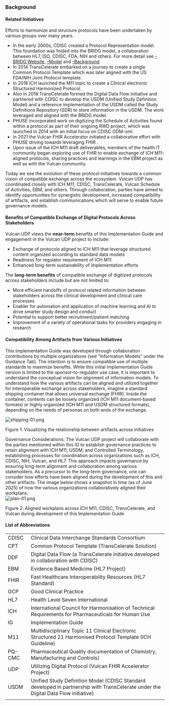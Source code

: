 ### Background

#### Related Initiatives

Efforts to harmonize and structure protocols have been undertaken by various groups over many years.

- In the early 2000s, CDISC created a Protocol Representation model. This foundation was folded into the BRIDG model, a collaboration between HL7, ISO, CDISC, FDA, NIH and others. For more detail see [-BRIDG Website](https://bridgmodel.nci.nih.gov/),  [-Model](https://bridgmodel.nci.nih.gov/model-subset) and [-Background](https://bridgmodel.nci.nih.gov/about-bridg/background)
- In 2014 TransCelerate embarked on a journey to create a single Common Protocol Template which was later aligned with the US FDA/NIH Joint Protocol template.
- In 2018 ICH launched the M11 topic to create a Clinical electronic Structured Harmonized Protocol.
- Also in 2018 TransCelerate formed the Digital Data Flow initiative and partnered with CDISC to develop the USDM (Unified Study Definition Model) and a reference implementation of the USDM called the Study Definitions Repository (SDR) to store information in the USDM. The work leveraged and aligned with the BRIDG model.
- PHUSE incorporated work on digitizing the Schedule of Activities found within a protocol as part of their ongoing RWD project, which was launched in 2014 with an initial focus on CDISC ODM-xml. 
- In 2021 the Vulcan FHIR Accelerator initiated a collaborative effort with PHUSE driving towards leveraging FHIR .
- Upon issue of the ICH M11 draft deliverables, members of the health IT community began exploring use of FHIR to enable exchange of ICH M11-aligned protocols, sharing practices and learnings in the EBM project as well as with the Vulcan community.

Today we see the evolution of these protocol initiatives towards a common vision of compatible exchange across the ecosystem. Vulcan UDP has coordinated closely with ICH M11, CDISC, TransCelerate, Vulcan Schedule of Activities, EBM, and others. Through collaboration, parties have aimed to identify opportunities for synergistic development, increased compatibility of artifacts, and establish communications which will serve to enable future governance models.

#### Benefits of Compatible Exchange of Digital Protocols Across Stakeholders

Vulcan UDP views the **near-term** benefits of this Implementation Guide and engagement in the Vulcan UDP project to include:

- Exchange of protocols aligned to ICH M11 that leverage structured content organized according to standard data models
- Readiness for regulator requirement of ICH M11
- Enhanced long-term sustainability of implementation efforts

The **long-term benefits** of compatible exchange of digitized protocols across stakeholders include but are not limited to:

- More efficient handoffs of protocol related information between stakeholders across the clinical development and clinical care processes
- Enabler for automation and application of machine learning and AI to drive smarter study design and conduct
- Potential to support better recruitment/patient matching
- Improvement of a variety of operational tasks for providers engaging in research

#### Compatibility Among Artifacts from Various Initiatives

This Implementation Guide was developed through collaboration contributions by multiple organizations (see “Information Models” under the Guidance Tab). The intention is to ensure compatible use of multiple standards to maximize benefits. While this initial Implementation Guide version is limited to the sponsor-to-regulator use case, it is important to understand the conceptual vision for alignment of information models. To understand how the various artifacts can be aligned and utilized together for interoperable exchange across stakeholders, imagine a standard shipping container that allows universal exchange (FHIR). Inside the container, contents can be loosely organized (ICH M11 document-based formats) or highly organized (ICH M11 and USDM structured formats), depending on the needs of personas on both ends of the exchange.  

<div><img src="shipping-01.png" alt="shipping-01.png" style="max-width: 80%;
 height: auto;" />
<p>Figure 1: Visualizing the relationship between artifacts across initiatives</p></div>
Governance Considerations: The Vulcan UDP project will collaborate with the parties mentioned within this IG to establish governance practices to retain alignment with ICH M11, USDM, and Controlled Terminology, establishing processes for coordination across organizations such as ICH, CDISC, NIH, Vulcan, and HL7. This approach impacts governance by ensuring long-term alignment and collaboration among various stakeholders.
As a precursor to the long-term governance, one can consider how efforts have been aligned during the development of this and other artifacts. The image below shows a snapshot in time (as of June 2025) of how the various organizations collaboratively aligned their workplans.

<div><img src="plan-01.png" alt="plan-01.png" style="max-width: 80%;
 height: auto;" />
<p>Figure 2: Aligned workplans across ICH M11, CDISC, TransCelerate, and Vulcan during development of this Implementation Guide</p></div>

#### List of Abbreviations

|        |                                                              |
| ------ | ------------------------------------------------------------ |
| CDISC  | Clinical Data Interchange Standards Consortium               |
| CPT    | Common Protocol Template (TransCelerate Solution)            |
| DDF    | Digital Data Flow (a TransCelerate initiative developed in collaboration with CDISC) |
| EBM    | Evidence Based Medicine (HL7 Project)                        |
| FHIR   | Fast Healthcare Interoperability Resources (HL7 Standard)    |
| GCP    | Good Clinical Practice                                       |
| HL7    | Health Level Seven International                             |
| ICH    | International Council for Harmonisation of Technical Requirements for Pharmaceuticals for Human Use |
| IG     | Implementation Guide                                         |
| M11    | Multidisciplinary Topic 11 Clinical Electronic Structured 21 Harmonised Protocol Template (ICH Guideline) |
| PQ-CMC | Pharmaceutical Quality documentation of Chemistry, Manufacturing and Controls) |
| UDP    | Utilizing Digital Protocol (Vulcan FHIR Accelerator Project) |
| USDM   | Unified Study Definition Model (CDISC Standard developed in partnership with TransCelerate under the Digital Data Flow initiative) |
|        |                                                              |

